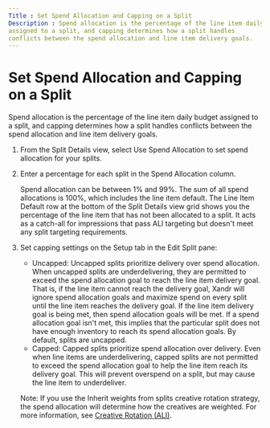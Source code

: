 ```yaml
---
Title : Set Spend Allocation and Capping on a Split
Description : Spend allocation is the percentage of the line item daily budget
assigned to a split, and capping determines how a split handles
conflicts between the spend allocation and line item delivery goals.
---
```



# Set Spend Allocation and Capping on a Split



Spend allocation is the percentage of the line item daily budget
assigned to a split, and capping determines how a split handles
conflicts between the spend allocation and line item delivery goals.



1.  From the Split
    Details view, select Use Spend
    Allocation to set spend allocation for your splits.
2.  Enter a percentage for each split in the
    Spend Allocation
    column.
    

    Spend allocation can be between 1% and 99%. The sum of all spend
    allocations is 100%, which includes the line item default. The
    Line Item Default row at the
    bottom of the Split Details
    view grid shows you the percentage of the line item that has not
    been allocated to a split. It acts as a catch-all for impressions
    that pass ALI targeting but doesn't meet any split targeting
    requirements.

    
3.  Set capping settings on the
    Setup tab in the
    Edit Split pane:
    - Uncapped: Uncapped splits
      prioritize delivery over spend allocation. When uncapped splits
      are underdelivering, they are permitted to exceed the spend
      allocation goal to reach the line item delivery goal. That is, if
      the line item cannot reach the delivery goal,
      Xandr will ignore spend allocation goals
      and maximize spend on every split until the line item reaches the
      delivery goal. If the line item delivery goal is being met, then
      spend allocation goals will be met. If a spend allocation goal
      isn't met, this implies that the particular split does not have
      enough inventory to reach its spend allocation goals. By default,
      splits are uncapped.
    - Capped: Capped splits prioritize
      spend allocation over delivery. Even when line items are
      underdelivering, capped splits are not permitted to exceed the
      spend allocation goal to help the line item reach its delivery
      goal. This will prevent overspend on a split, but may cause the
      line item to underdeliver.

    

    

    Note: If you use the
    Inherit weights from splits
    creative rotation strategy, the spend allocation will determine how
    the creatives are weighted. For more information, see
    <a href="creative-rotation-ali.html" class="xref"
    title="When multiple creatives of the same size are trafficked to a line item, you can set a creative delivery strategy using the Creative Rotation settings in the Associated Creatives section on the Create New Line Item and Edit Line Item screens.">Creative
    Rotation (ALI)</a>.

    

    






